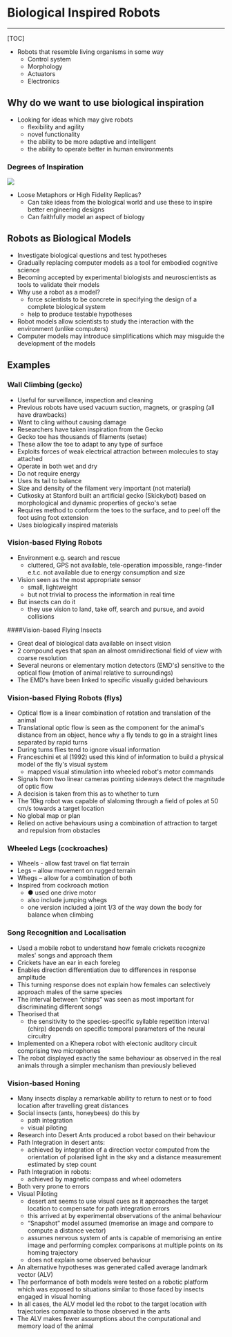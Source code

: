 # Biological Inspired Robots

----

[TOC]

* Robots that resemble living organisms in some way
  * Control system
  * Morphology
  * Actuators
  * Electronics



## Why do we want to use biological inspiration

* Looking for ideas which may give robots 
  * flexibility and agility 
  * novel functionality 
  * the ability to be more adaptive and intelligent 
  * the ability to operate better in human environments

### Degrees of Inspiration

![](https://images.charlie.to/10-44-00-28-05-18.png)

* Loose Metaphors or High Fidelity Replicas?
	*  Can take ideas from the biological world and use these to inspire better engineering designs
	*   Can faithfully model an aspect of biology



## Robots as Biological Models

* Investigate biological questions and test hypotheses 
* Gradually replacing computer models as a tool for embodied cognitive science 
* Becoming accepted by experimental biologists and neuroscientists as tools to validate their models
* Why use a robot as a model? 
  * force scientists to be concrete in specifying the design of a complete 	biological system 
  * help to produce testable hypotheses 
* Robot models allow scientists to study the interaction with the environment (unlike computers) 
* Computer models may introduce simplifications which may misguide the development of the models



## Examples

### Wall Climbing (gecko)

* Useful for surveillance, inspection and cleaning 
* Previous robots have used vacuum suction, magnets, or grasping (all have drawbacks) 
* Want to cling without causing damage 
* Researchers have taken inspiration from the Gecko
* Gecko toe has thousands of filaments (setae) 
* These allow the toe to adapt to any type of surface 
* Exploits forces of weak electrical attraction between molecules to stay attached 
* Operate in both wet and dry 
* Do not require energy
* Uses its tail to balance
* Size and density of the filament very important (not material) 
* Cutkosky at Stanford built an artificial gecko (Skickybot) based on morphological and dynamic properties of gecko's setae 
* Requires method to conform the toes to the surface, and to peel off the foot using foot extension
* Uses biologically inspired materials

### Vision-based Flying Robots

* Environment e.g. search and rescue 
  * cluttered, GPS not available, tele-operation impossible, range-finder e.t.c. not available due to energy consumption and size 
* Vision seen as the most appropriate sensor 
  * small, lightweight 
  * but not trivial to process the information in real time 
* But insects can do it 
  * they use vision to land, take off, search and pursue, and avoid collisions

####Vision-based Flying Insects

* Great deal of biological data available on insect vision 
* 2 compound eyes that span an almost omnidirectional field of view with coarse resolution 
* Several neurons or elementary motion detectors (EMD's) sensitive to the optical flow (motion of animal relative to surroundings) 
* The EMD's have been linked to specific visually guided behaviours

### Vision-based Flying Robots (flys)

* Optical flow is a linear combination of rotation and translation of the animal 
* Translational optic flow is seen as the component for the animal's distance from an object, hence why a fly tends to go in a straight lines separated by rapid turns 
* During turns flies tend to ignore visual information 
* Franceschini et al (1992) used this kind of information to build a physical model of the fly's visual system 
  * mapped visual stimulation into wheeled robot's motor commands
* Signals from two linear cameras pointing sideways detect the magnitude of optic flow 
* A decision is taken from this as to whether to turn 
* The 10kg robot was capable of slaloming through a field of poles at 50 cm/s towards a target location 
* No global map or plan 
* Relied on active behaviours using a combination of attraction to target and repulsion from obstacles

### Wheeled Legs (cockroaches)

* Wheels - allow fast travel on flat terrain 
* Legs – allow movement on rugged terrain 
* Whegs – allow for a combination of both 
* Inspired from cockroach motion 
  * ● used one drive motor 
  * also include jumping whegs 
  * one version included a joint 1/3 of the way down the body for balance when climbing

### Song Recognition and Localisation

* Used a mobile robot to understand how female crickets recognize males' songs and approach them
* Crickets have an ear in each foreleg
*  Enables direction differentiation due to differences in response amplitude
* This turning response does not explain how females can selectively approach males of the same species
* The interval between “chirps” was seen as most important for discriminating different songs
* Theorised that 
  * the sensitivity to the species-specific syllable repetition interval (chirp) depends on specific temporal parameters of the neural circuitry
* Implemented on a Khepera robot with electonic auditory circuit comprising two microphones 
* The robot displayed exactly the same behaviour as observed in the real animals through a simpler mechanism than previously believed

### Vision-based Honing

* Many insects display a remarkable ability to return to nest or to food location after travelling great distances 
* Social insects (ants, honeybees) do this by 
  * path integration
  * visual piloting
* Research into Desert Ants produced a robot based on their behaviour
* Path Integration in desert ants: 
  * achieved by integration of a direction vector computed from the orientation of polarised light in the sky and a distance measurement estimated by step count 
* Path Integration in robots: 
  * achieved by magnetic compass and wheel odometers 
* Both very prone to errors
* Visual Piloting 
  * desert ant seems to use visual cues as it approaches the target location to compensate for path integration errors 
  * this arrived at by experimental observations of the animal behaviour
  * “Snapshot” model assumed (memorise an image and compare to compute a distance vector) 
  * assumes nervous system of ants is capable of memorising an entire image and performing complex comparisons at multiple points on its homing trajectory 
  * does not explain some observed behaviour
* An alternative hypotheses was generated called average landmark vector (ALV) 
* The performance of both models were tested on a robotic platform which was exposed to situations similar to those faced by insects engaged in visual homing 
* In all cases, the ALV model led the robot to the target location with trajectories comparable to those observed in the ants 
* The ALV makes fewer assumptions about the computational and memory load of the animal


